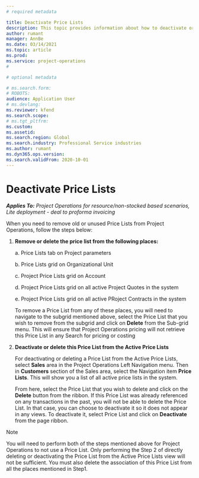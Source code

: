 ```yaml
---
# required metadata

title: Deactivate Price Lists 
description: This topic provides information about how to deactivate or remove unsused or old price lists from Project Operations.
author: rumant
manager: AnnBe
ms.date: 03/14/2021
ms.topic: article
ms.prod: 
ms.service: project-operations
#

# optional metadata

# ms.search.form: 
# ROBOTS: 
audience: Application User
# ms.devlang: 
ms.reviewer: kfend
ms.search.scope: 
# ms.tgt_pltfrm: 
ms.custom: 
ms.assetid: 
ms.search.region: Global
ms.search.industry: Professional Service industries
ms.author: rumant
ms.dyn365.ops.version: 
ms.search.validFrom: 2020-10-01
---
```


# Deactivate Price Lists 

_**Applies To:** Project Operations for resource/non-stocked based scenarios, Lite deployment - deal to proforma invoicing_

When you need to remove old or unused Price Lists from Project Operations, follow the steps below:
1. **Remove or delete the price list from the following places:**

      a. Price Lists tab on Project parameters 

      b. Price Lists grid on Organizational Unit

      c. Project Price Lists grid on Account 

      d. Project Price Lists grid on all active Project Quotes in the system

      e. Project Price Lists grid on all active PRoject Contracts in the system
  
      To remove a Price List from any of these places, you will need to navigate to the subgrid mentioned above, select the Price List that you wish to remove from the subgrid and click on **Delete** from the Sub-grid menu. 
      This will ensure that Project Operations pricing will not retrieve this Price List in any Search for pricing or costing 
 
 2. **Deactivate or delete this Price List from the Active Price Lists**
 
     For deactivating or deleting a Price List from the Active Price Lists, select **Sales** area in the Project Operations Left Navigation menu. Then in **Customers** section of the Sales area, select the Navigation item **Price Lists**. This will show you a list of all active price lists in the system.
 
     From here, select the Price List that you wish to delete and click on the **Delete** button from the ribbon. If this Price List was already referenced on any transactions in the past, you will not be able to delete the Price List. In that case, you can choose to deactivate it so it does not appear in any views. To deactivate it, select Price List and click on **Deactivate** from the page ribbon.  

>[!NOTE]
> You will need to perform both of the steps mentioned above for Project Operations to not use a Price List. Only performing the Step 2 of directly deleting or deactivating the Price List from the Active Price Lists view will not be sufficient. You must also delete the association of this Price List from all the places mentioned in Step1. 
 
 
